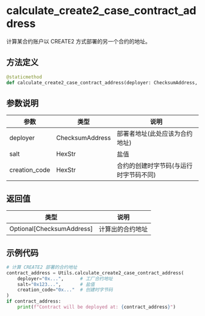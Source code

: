 # calculate_create2_case_contract_address

计算某合约账户以 CREATE2 方式部署的另一个合约的地址。

## 方法定义

```python
@staticmethod
def calculate_create2_case_contract_address(deployer: ChecksumAddress, salt: HexStr, creation_code: HexStr) -> Optional[ChecksumAddress]
```

## 参数说明

| 参数          | 类型            | 说明                                   |
| ------------- | --------------- | -------------------------------------- |
| deployer      | ChecksumAddress | 部署者地址(此处应该为合约地址)         |
| salt          | HexStr          | 盐值                                   |
| creation_code | HexStr          | 合约的创建时字节码(与运行时字节码不同) |

## 返回值

| 类型                      | 说明             |
| ------------------------- | ---------------- |
| Optional[ChecksumAddress] | 计算出的合约地址 |

## 示例代码

```python
# 计算 CREATE2 部署的合约地址
contract_address = Utils.calculate_create2_case_contract_address(
    deployer="0x...",      # 工厂合约地址
    salt="0x123...",       # 盐值
    creation_code="0x..."  # 创建时字节码
)
if contract_address:
    print(f"Contract will be deployed at: {contract_address}")
```
